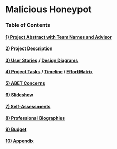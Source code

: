 # Malicious Honeypot
### Table of Contents
  
#### [1) Project Abstract with Team Names and Advisor](https://github.com/alexperkins/Senior-Design/blob/master/Project-Abstract.md)
#### [2) Project Description](https://github.com/alexperkins/Senior-Design/blob/master/Project-Description.md)
#### [3) User Stories](https://github.com/alexperkins/Senior-Design/blob/master/Design_Diagrams/User_Stories.md) / [Design Diagrams](https://user-images.githubusercontent.com/26051226/70483741-7c010380-1ab7-11ea-93b8-aa57ca1dd349.png)
#### [4) Project Tasks](https://user-images.githubusercontent.com/26051226/70483920-18c3a100-1ab8-11ea-93fe7e308bd33c10.png) / [Timeline](https://user-images.githubusercontent.com/26051226/70483920-18c3a100-1ab8-11ea-93fe7e308bd33c10.png) / [EffortMatrix](https://user-images.githubusercontent.com/26051226/70487145-5f1dfd80-1ac2-11ea-8f2d-b05f38c9a88a.png)
#### [5) ABET Concerns](https://github.com/alexperkins/Senior-Design/blob/master/Project%20Details/Constraints.md)
#### [6) Slideshow](https://github.com/alexperkins/Senior-Design/blob/master/Slideshow/MaliciousHoneypotPPT.pptx)
#### [7) Self-Assessments](https://github.com/alexperkins/Senior-Design/tree/master/Self%20Assesments)
#### [8) Professional Biographies](https://github.com/alexperkins/Senior-Design/tree/master/Biographies)
#### [9) Budget](https://github.com/alexperkins/Senior-Design/blob/master/Project%20Details/Budget.md)
#### [10) Appendix](https://github.com/alexperkins/Senior-Design/tree/master/Project%20Details/Appendix)
